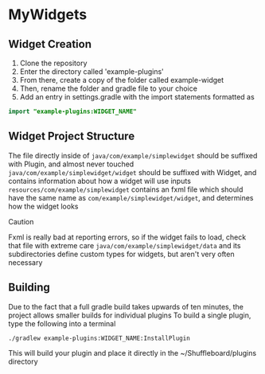 # MyWidgets

## Widget Creation
1. Clone the repository
1. Enter the directory called 'example-plugins'
1. From there, create a copy of the folder called example-widget
1. Then, rename the folder and gradle file to your choice
1. Add an entry in settings.gradle with the import statements formatted as
```Java
import "example-plugins:WIDGET_NAME"
```

## Widget Project Structure
The file directly inside of `java/com/example/simplewidget` should be suffixed with Plugin, and almost never touched
`java/com/example/simplewidget/widget` should be suffixed with Widget, and contains information about how a widget will use inputs
`resources/com/example/simplewidget` contains an fxml file which should have the same name as `com/example/simplewidget/widget`, and determines how the widget looks
> [!CAUTION]
> Fxml is really bad at reporting errors, so if the widget fails to load, check that file with extreme care
`java/com/example/simplewidget/data` and its subdirectories define custom types for widgets, but aren't very often necessary

## Building
Due to the fact that a full gradle build takes upwards of ten minutes, the project allows smaller builds for individual plugins
To build a single plugin, type the following into a terminal
```
./gradlew example-plugins:WIDGET_NAME:InstallPlugin
```
This will build your plugin and place it directly in the ~/Shuffleboard/plugins directory